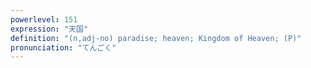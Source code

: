 ```yaml
---
powerlevel: 151
expression: "天国"
definition: "(n,adj-no) paradise; heaven; Kingdom of Heaven; (P)"
pronunciation: "てんごく"
---
```

